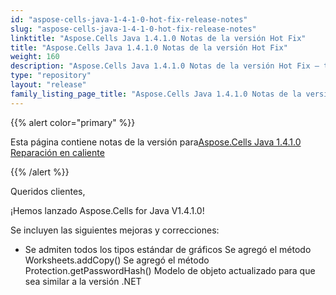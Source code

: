 ```yaml
---
id: "aspose-cells-java-1-4-1-0-hot-fix-release-notes"
slug: "aspose-cells-java-1-4-1-0-hot-fix-release-notes"
linktitle: "Aspose.Cells Java 1.4.1.0 Notas de la versión Hot Fix"
title: "Aspose.Cells Java 1.4.1.0 Notas de la versión Hot Fix"
weight: 160
description: "Aspose.Cells Java 1.4.1.0 Notas de la versión Hot Fix – the latest updates and fixes."
type: "repository"
layout: "release"
family_listing_page_title: "Aspose.Cells Java 1.4.1.0 Notas de la versión Hot Fix"
---
```

{{% alert color="primary" %}} 

 Esta página contiene notas de la versión para[Aspose.Cells Java 1.4.1.0 Reparación en caliente](https://releases.aspose.com/cells/java/new-releases/aspose.cells-java-1.4.1.0-hot-fix/)

{{% /alert %}} 

 Queridos clientes,

 ¡Hemos lanzado Aspose.Cells for Java V1.4.1.0!

 Se incluyen las siguientes mejoras y correcciones:

- Se admiten todos los tipos estándar de gráficos
 Se agregó el método Worksheets.addCopy()
Se agregó el método Protection.getPasswordHash()
 Modelo de objeto actualizado para que sea similar a la versión .NET
